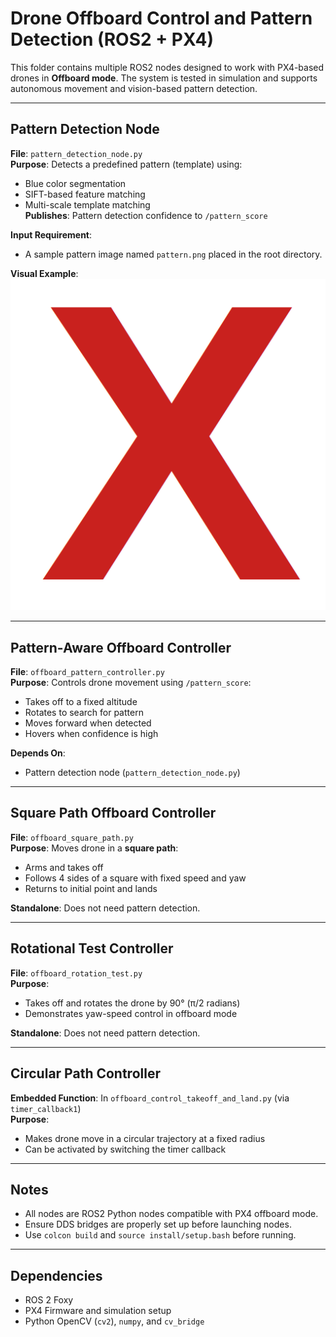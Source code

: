 # Drone Offboard Control and Pattern Detection (ROS2 + PX4)

This folder contains multiple ROS2 nodes designed to work with PX4-based drones in **Offboard mode**. The system is tested in simulation and supports autonomous movement and vision-based pattern detection.

---

## Pattern Detection Node

**File**: `pattern_detection_node.py`  
**Purpose**: Detects a predefined pattern (template) using:
- Blue color segmentation
- SIFT-based feature matching
- Multi-scale template matching  
**Publishes**: Pattern detection confidence to `/pattern_score`

**Input Requirement**:
- A sample pattern image named `pattern.png` placed in the root directory.

**Visual Example**:
![pattern](pattern.png)

---

## Pattern-Aware Offboard Controller

**File**: `offboard_pattern_controller.py`  
**Purpose**: Controls drone movement using `/pattern_score`:
- Takes off to a fixed altitude
- Rotates to search for pattern
- Moves forward when detected
- Hovers when confidence is high

**Depends On**:
- Pattern detection node (`pattern_detection_node.py`)

---

## Square Path Offboard Controller

**File**: `offboard_square_path.py`  
**Purpose**: Moves drone in a **square path**:
- Arms and takes off
- Follows 4 sides of a square with fixed speed and yaw
- Returns to initial point and lands

**Standalone**: Does not need pattern detection.

---

## Rotational Test Controller

**File**: `offboard_rotation_test.py`  
**Purpose**:
- Takes off and rotates the drone by 90° (π/2 radians)
- Demonstrates yaw-speed control in offboard mode

**Standalone**: Does not need pattern detection.

---

## Circular Path Controller

**Embedded Function**: In `offboard_control_takeoff_and_land.py` (via `timer_callback1`)  
**Purpose**:
- Makes drone move in a circular trajectory at a fixed radius
- Can be activated by switching the timer callback

---

## Notes

- All nodes are ROS2 Python nodes compatible with PX4 offboard mode.
- Ensure DDS bridges are properly set up before launching nodes.
- Use `colcon build` and `source install/setup.bash` before running.

---

## Dependencies

- ROS 2 Foxy
- PX4 Firmware and simulation setup
- Python OpenCV (`cv2`), `numpy`, and `cv_bridge`
